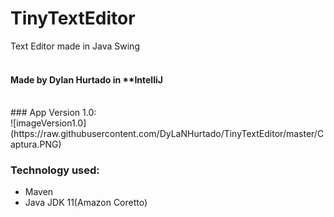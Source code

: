 # TinyTextEditor
Text Editor made in Java Swing
<br/>
<br/>
#### Made by **Dylan Hurtado** in **IntelliJ
<br/>
### App Version 1.0:
<br/>
![imageVersion1.0](https://raw.githubusercontent.com/DyLaNHurtado/TinyTextEditor/master/Captura.PNG)
<br/>

### Technology used:
- Maven
- Java JDK 11(Amazon Coretto)

